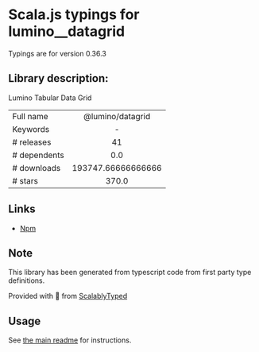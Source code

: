 
# Scala.js typings for lumino__datagrid

Typings are for version 0.36.3

## Library description:
Lumino Tabular Data Grid

|                    |                 |
| ------------------ | :-------------: |
| Full name          | @lumino/datagrid |
| Keywords           | - |
| # releases         | 41 |
| # dependents       | 0.0 |
| # downloads        | 193747.66666666666 |
| # stars            | 370.0 |

## Links
- [Npm](https://www.npmjs.com/package/%40lumino%2Fdatagrid)
    


## Note
This library has been generated from typescript code from first party type definitions.

Provided with :purple_heart: from [ScalablyTyped](https://github.com/oyvindberg/ScalablyTyped)

## Usage
See [the main readme](../../readme.md) for instructions.


